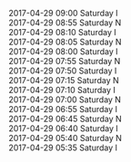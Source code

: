 2017-04-29 09:00 Saturday  I  
2017-04-29 08:55 Saturday  N  
2017-04-29 08:10 Saturday  I  
2017-04-29 08:05 Saturday  N  
2017-04-29 08:00 Saturday  I  
2017-04-29 07:55 Saturday  N  
2017-04-29 07:50 Saturday  I  
2017-04-29 07:15 Saturday  N  
2017-04-29 07:10 Saturday  I  
2017-04-29 07:00 Saturday  N  
2017-04-29 06:55 Saturday  I  
2017-04-29 06:45 Saturday  N  
2017-04-29 06:40 Saturday  I  
2017-04-29 05:40 Saturday  N  
2017-04-29 05:35 Saturday  I  
